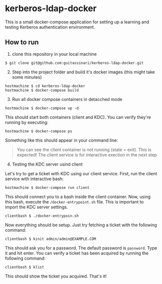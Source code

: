 # kerberos-ldap-docker

This is a small docker-compose application for setting up a learning and testing Kerberos authentication environment.

## How to run

1. clone this repository in your local machine

```
$ git clone git@github.com:guitassinari/kerberos-ldap-docker.git
```

2. Step into the project folder and build it's docker images (this might take some minutes)

```
hostmachine $ cd kerberos-ldap-docker
hostmachine $ docker-compose build
```

3. Run all docker compose containers in detacched mode

```
hostmachine $ docker-compose up -d
```

This should start both containers (client and KDC). You can verify they're running by executing:

```
hostmachine $ docker-compose ps
```

Something like this should appear in your command line:

> You can see the client container is not running (state = exit). This is expected! The client service is for interactive exection in the next step

4. Testing the KDC server usind client

Let's try to get a ticket with KDC using our client service.
First, run the client service with interactive bash:
```
hostmachine $ docker-compose run client
```

This should connect you to a bash inside the client container. Now, using this bash, execute the `/docker-entrypoint.sh` file. This is important to import the KDC server settings.

```
clientbash $ ./docker-entrypoin.sh
```

Now everything should be setup. Just try fetching a ticket with the following command:

```
clientbash $ kinit admin/admin@EXAMPLE.COM
```

This should ask you for a password. The default password is `password`. Type it and hit enter.
You can verify a ticket has been acquired by running the following command:
```
clientbash $ klist
```

This should show the ticket you acquired.
That's it!

